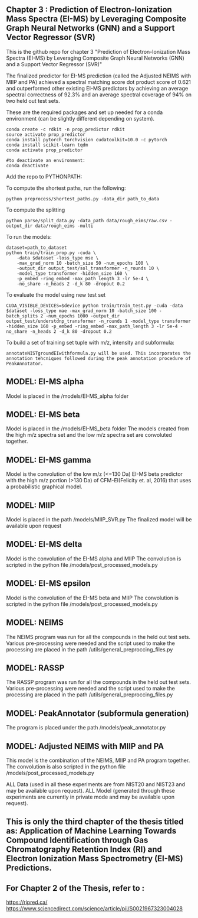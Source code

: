 ## Chapter 3 : Prediction of Electron-Ionization Mass Spectra (EI-MS) by Leveraging Composite Graph Neural Networks (GNN) and a Support Vector Regressor (SVR)

This is the github repo for chapter 3 "Prediction of Electron-Ionization Mass Spectra (EI-MS) by Leveraging Composite Graph Neural Networks (GNN) and a Support Vector Regressor (SVR)"

The finalized predictor for EI-MS prediction (called the Adjusted NEIMS with MIIP and PA) achieved a spectral matching score dot product score of 0.621 and outperformed other existing EI-MS predictors by achieving an average spectral correctness of 92.3% and an average spectral coverage of 94% on two held out test sets.

These are the required packages and set up needed for a conda environment (can be slightly different depending on system).

```
conda create -c rdkit -n prop_predictor rdkit
source activate prop_predictor
conda install pytorch torchvision cudatoolkit=10.0 -c pytorch
conda install scikit-learn tqdm
conda activate prop_predictor

#to deactivate an environment:
conda deactivate

```

Add the repo to PYTHONPATH:


To compute the shortest paths, run the following:
```
python preprocess/shortest_paths.py -data_dir path_to_data
```

To compute the splitting 
```
python parse/split_data.py -data_path data/rough_eims/raw.csv -output_dir data/rough_eims -multi
```
To run the models:
```
dataset=path_to_dataset
python train/train_prop.py -cuda \
    -data $dataset -loss_type mse \
    -max_grad_norm 10 -batch_size 50 -num_epochs 100 \
	-output_dir output_test/sol_transformer -n_rounds 10 \
	-model_type transformer -hidden_size 160 \
	-p_embed -ring_embed -max_path_length 3 -lr 5e-4 \
	-no_share -n_heads 2 -d_k 80 -dropout 0.2
```

To evaluate the model using new test set
```
CUDA_VISIBLE_DEVICES=$device python train/train_test.py -cuda -data $dataset -loss_type mae -max_grad_norm 10 -batch_size 100 -batch_splits 2 -num_epochs 1000 -output_dir output_test/understdnp_transformer -n_rounds 1 -model_type transformer -hidden_size 160 -p_embed -ring_embed -max_path_length 3 -lr 5e-4 -no_share -n_heads 2 -d_k 80 -dropout 0.2
```

To build a set of training set tuple with m/z, intensity and subformula:
```
annotateNISTgroundEIwithformula.py will be used. This incorporates the annotation tehcniques followed during the peak annotation procedure of PeakAnnotator.
```

## MODEL: EI-MS alpha

Model is placed in the /models/EI-MS_alpha folder


## MODEL: EI-MS beta

Model is placed in the /models/EI-MS_beta folder
The models created from the high m/z spectra set and the low m/z spectra set are convoluted together.

## MODEL: EI-MS gamma

Model is the convolution of the low m/z (<=130 Da) EI-MS beta predictor with the high m/z portion (>130 Da) of CFM-EI(Felicity et. al, 2016) that uses a probabilistic graphical model.

## MODEL: MIIP

Model is placed in the path /models/MIIP_SVR.py 
The finalized model will be available upon request

## MODEL: EI-MS delta

Model is the convolution of the EI-MS alpha and MIIP
The convolution is scripted in the python file /models/post_processed_models.py

## MODEL: EI-MS epsilon

Model is the convolution of the EI-MS beta and MIIP
The convolution is scripted in the python file /models/post_processed_models.py

## MODEL: NEIMS

The NEIMS program was run for all the compounds in the held out test sets. Various pre-processing were needed and the script used to make the processing are placed in the path /utils/general_preproccing_files.py

## MODEL: RASSP

The RASSP program was run for all the compounds in the held out test sets. Various pre-processing were needed and the script used to make the processing are placed in the path /utils/general_preproccing_files.py

## MODEL: PeakAnnotator (subformula generation)

The program is placed under the path /models/peak_annotator.py

## MODEL: Adjusted NEIMS with MIIP and PA

This model is the combination of the NEIMS, MIIP and PA program together. 
The convolution is also scripted in the python file /models/post_processed_models.py

ALL Data (used in all these experiments are from NIST20 and NIST23 and may be available upon request).
ALL Model (generated through these experiments are currently in private mode and may be available upon request).

## This is only the third chapter of the thesis titled as: Application of Machine Learning Towards Compound Identification through Gas Chromatography Retention Index (RI) and Electron Ionization Mass Spectrometry (EI-MS) Predictions.

## For Chapter 2 of the Thesis, refer to : 
https://ripred.ca/
https://www.sciencedirect.com/science/article/pii/S0021967323004028

